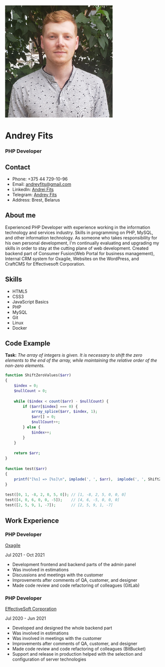 ![Personal Photo](./images/photo.jpg "Andrey Fits")

# Andrey Fits

### PHP Developer

## Contact

- Phone: +375 44 729-10-96
- Email: [andreyfits@gmail.com](mailto:andreyfits@gmail.com)
- LinkedIn: [Andrei Fits](https://www.linkedin.com/in/andreifits/)
- Telegram: [Andrey Fits](https://t.me/andreyfits)
- Address: Brest, Belarus

## About me

Experienced PHP Developer with experience working in the information technology and services industry. Skills in
programming on PHP, MySQL, and other information technology. As someone who takes responsibility for his
own personal development, I'm continually evaluating and upgrading my skills in order to stay at the cutting plane
of web development. Created backend part of Consumer Fusion(Web Portal for business management), Internal CRM system
for Oxagile, Websites on the WordPress, and CraftCMS for Effectivesoft Corporation.

## Skills

- HTML5
- CSS3
- JavaScript Basics
- PHP
- MySQL
- Git
- Linux
- Docker

## Code Example

**Task:** *The array of integers is given. It is necessary to shift the zero elements to the end of the array, while maintaining the relative order of the non-zero elements.*

```php
function ShiftZeroValues($arr)
{
    $index = 0;
    $nullCount = 0;
    
    while ($index < count($arr) - $nullCount) {
        if ($arr[$index] === 0) {
            array_splice($arr, $index, 1);
            $arr[] = 0;
            $nullCount++;
        } else {
            $index++;
        }
    }
    
    return $arr;
}

function test($arr)
{
    printf("[%s] => [%s]\n", implode(', ', $arr),  implode(', ', ShiftZeroValues($arr)));
}

test([0, 1, -8, 2, 0, 5, 0]); // [1, -8, 2, 5, 0, 0, 0]
test([4, 0, 6, 0, 0, -5]);    // [4, 6, -5, 0, 0, 0]
test([2, 5, 9, 1, -7]);       // [2, 5, 9, 1, -7]
```

## Work Experience

### PHP Developer

[Oxagile](https://www.oxagile.com/)

Jul 2021 - Oct 2021

- Development frontend and backend parts of the admin panel
- Was involved in estimations
- Discussions and meetings with the customer
- Improvements after comments of QA, customer, and designer
- Made code review and code refactoring of colleagues (GitLab)

### PHP Developer

[EffectiveSoft Corporation](https://www.effectivesoft.com/)

Jul 2020 - Jun 2021

- Developed and designed the whole backend part
- Was involved in estimations
- Was involved in meetings with the customer
- Improvements after comments of QA, customer, and designer
- Made code review and code refactoring of colleagues (BitBucket)
- Support and release in production helped with the selection and configuration of server technologies
